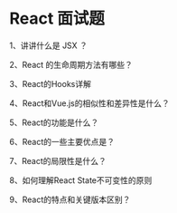 # React 面试题

1、讲讲什么是 JSX ？

2、React 的生命周期方法有哪些？

3、React的Hooks详解

4、React和Vue.js的相似性和差异性是什么？

5、React的功能是什么？ 

6、React的一些主要优点是？

7、React的局限性是什么？

8、如何理解React State不可变性的原则

9、React的特点和关键版本区别？
